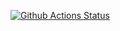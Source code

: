 [![Github Actions Status](https://github.com/Dmitriy-Parfimovich/task_2.7_hexlet_example_pytest/actions/workflows/pyci.yml/badge.svg?branch=master)](https://github.com/Dmitriy-Parfimovich/task_2.7_hexlet_example_pytest/actions/workflows/pyci.yml)